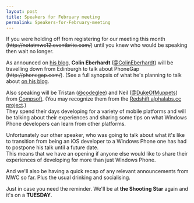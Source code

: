 ```yaml
---
layout: post
title: Speakers for February meeting
permalink: Speakers-for-February-meeting
---
```


If you were holding off from registering for our meeting this month (~~http&#58;&#47;&#47;notatmwc12.eventbrite.com/~~) until you knew who would be speaking then wait no longer.

As announced on [his blog](http://www.scottlogic.co.uk/blog/colin/2012/02/wpug-talk-developing-cross-platform-mobile-applications-with-phonegap-for-windows-phone-7/), **Colin Eberhardt** ([@ColinEberhardt](https://twitter.com/ColinEberhardt)) will be travelling down from Edinburgh to talk about PhoneGap (~~http&#58;&#47;&#47;phonegap.com/~~). (See a full synopsis of what he's planning to talk about [on his blog](http://www.scottlogic.co.uk/blog/colin/2012/02/wpug-talk-developing-cross-platform-mobile-applications-with-phonegap-for-windows-phone-7/).

Also speaking will be Tristan ([@codeglee](https://twitter.com/codeglee)) and Neil ([@DukeOfMuppets](https://twitter.com/DukeOfMuppets)) from [Compsoft](http://www.compsoft.co.uk/). (You may recognize them from the [Redshift alphalabs.cc project](http://alphalabs.cc/project/70-redshift).)  
They spend their days developing for a variety of mobile platforms and will be talking about their experiences and sharing some tips on what Windows Phone developers can learn from other platforms.

Unfortunately our other speaker, who was going to talk about what it's like to transition from being an iOS developer to a Windows Phone one has had to postpone his talk until a future date.  
This means that we have an opening if anyone else would like to share their experiences of developing for more than just Windows Phone.

And we'll also be having a quick recap of any relevant announcements from MWC so far. Plus the usual drinking and socialising.

Just in case you need the reminder. We'll be at **the Shooting Star** again and it's on a **TUESDAY**.
